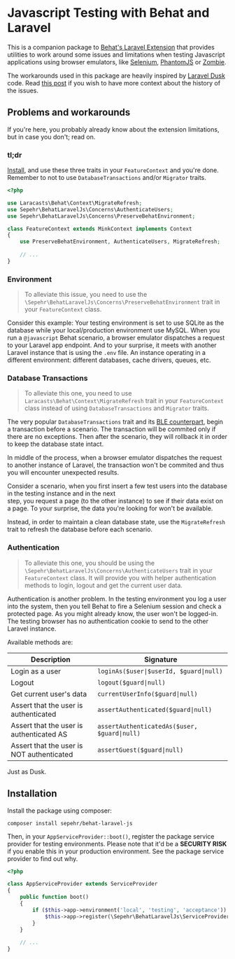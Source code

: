 # Javascript Testing with Behat and Laravel
This is a companion package to [Behat's Laravel Extension](https://github.com/laracasts/behat-laravel-extension/issues/8) 
 that provides utilities to work around some issues and limitations when testing Javascript applications using browser 
 emulators, like [Selenium](https://github.com/minkphp/MinkSelenium2Driver), 
 [PhantomJS](https://github.com/jcalderonzumba/MinkPhantomJSDriver) or [Zombie](https://github.com/minkphp/MinkZombieDriver). 

The workarounds used in this package are heavily inspired by [Laravel Dusk](https://github.com/laravel/dusk) code. Read 
 [this post](https://github.com/laracasts/behat-laravel-extension/issues/8#issuecomment-282050804) if you wish to have 
 more context about the history of the issues.


## Problems and workarounds
If you're here, you probably already know about the extension limitations, but in case you don't; read on.

### tl;dr
[Install](#installation), and use these three traits in your `FeatureContext` and you're done. Remember to not to use
 `DatabaseTransactions` and/or `Migrator` traits.

```php
<?php

use Laracasts\Behat\Context\MigrateRefresh;
use Sepehr\BehatLaravelJs\Concerns\AuthenticateUsers;
use Sepehr\BehatLaravelJs\Concerns\PreserveBehatEnvironment;

class FeatureContext extends MinkContext implements Context
{
    use PreserveBehatEnvironment, AuthenticateUsers, MigrateRefresh;
    
    // ...
}
```

### Environment
> To alleviate this issue, you need to use the `\Sepehr\BehatLaravelJs\Concerns\PreserveBehatEnvironment` trait in your
`FeatureContext` class.

Consider this example: Your testing environment is set to use SQLite as the database while your local/production 
 environment use MySQL. When you run a `@javascript` Behat scenario, a browser emulator dispatches a request
 to your Laravel app endpoint. And to your surprise, it meets with another Laravel instance that is using the `.env` 
 file. An instance operating in a different environment: different databases, cache drivers, queues, etc. 

### Database Transactions
> To alleviate this one, you need to use `Laracasts\Behat\Context\MigrateRefresh` trait in your
`FeatureContext` class instead of using `DatabaseTransactions` and `Migrator` traits.

The very popular `DatabaseTransactions` trait and its 
 [BLE counterpart](https://github.com/laracasts/Behat-Laravel-Extension/blob/master/src/Context/DatabaseTransactions.php), 
 begin a transaction before a scenario. The transaction will be commited only if there are no exceptions. Then after the 
 scenario, they will rollback it in order to keep the database state intact.

In middle of the process, when a browser emulator dispatches the request to another instance of Laravel, the transaction
 won't be commited and thus you will encounter unexpected results.

Consider a scenario, when you first insert a few test users into the database in the testing instance and in the next    
 step, you request a page (to the other instance) to see if their data exist on a page. To your surprise, the data you're
 looking for won't be available.

Instead, in order to maintain a clean database state, use the `MigrateRefresh` trait to refresh the database before each 
 scenario.

### Authentication
> To alleviate this one, you should be using the `\Sepehr\BehatLaravelJs\Concerns\AuthenticateUsers` trait in your
`FeatureContext` class. It will provide you with helper authentication methods to login, logout and get the current
user data.

Authentication is another problem. In the testing environment you log a user into the system, then you tell Behat to 
 fire a Selenium session and check a protected page. As you might already know, the user won't be logged-in. The testing
 browser has no authentication cookie to send to the other Laravel instance. 

Available methods are:  

| Description                               | Signature                                    |
| ----------------------------------------- | -------------------------------------------- |
| Login as a user                           |  `loginAs($user\|$userId, $guard\|null)`       |
| Logout                                    |  `logout($guard\|null)`                       |
| Get current user's data                   |  `currentUserInfo($guard\|null)`              |
| Assert that the user is authenticated     |  `assertAuthenticated($guard\|null)`          |
| Assert that the user is authenticated AS  |  `assertAuthenticatedAs($user, $guard\|null)` |
| Assert that the user is NOT authenticated |  `assertGuest($guard\|null)`                  |

Just as Dusk.

## Installation 
Install the package using composer:

```shell
composer install sepehr/behat-laravel-js
```

Then, in your `AppServiceProvider::boot()`, register the package service provider for testing environments. Please note 
 that it'd be a **SECURITY RISK** if you enable this in your production environment. See the package service provider to find
 out why.

```php
<?php

class AppServiceProvider extends ServiceProvider
{
    public function boot()
    {
        if ($this->app->environment('local', 'testing', 'acceptance')) {
            $this->app->register(\Sepehr\BehatLaravelJs\ServiceProvider::class);
        }
    }
    
    // ...
}
```
